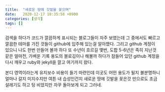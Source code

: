 ```yaml
---
title:  "새로운 땅에 깃발을 꽂으며"
date:   2020-12-17 18:35:58 +0900
categories: [생각]
tags: []
---
```


검색을 하다가 코드가 깔끔하게 표시되는 블로그들이 자주 보였는데 그 중에서도 빠르고 깔끔한 테마를 가진 것들이 github에 입주해 있는걸 알아챘다. 그리고 github 계정이 있으니 나도 한번 만들어 볼까 하다 또 수년이 흐르길 몇번, 도합 5-6년은 족히 지난것 같은 얼마전, 가벼운 기록 용도의 블로깅이나 해볼까 하다가 잠들어 있던 github 계정을 다시 깨우고 ruby와 jekyll을 깔고 여기까지 왔다.

본디 영역이라는게 유지보수 비용이 들기 마련인데 이곳도 어떤 용도가 될지 불분명하니 얼마나 갈지 미지수지만 여튼 내 습성인건지 새로운 땅에 깃발을 꽂은것 만으로도 조금 설레기도 하고 텅 비었지만 자꾸 돌아보게 되고 그러네.
